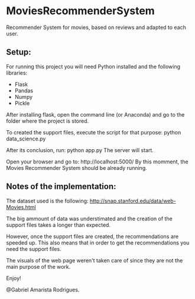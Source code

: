 # MoviesRecommenderSystem
Recommender System for movies, based on reviews and adapted to each user.

## Setup:

For running this project you will need Python installed and the following libraries:

* Flask
* Pandas 
* Numpy 
* Pickle

After installing flask, open the command line (or Anaconda) and go to the folder where the project is stored.

To created the support files, execute the script for that purpose: python data_science.py

After its conclusion, run: python app.py 
The server will start.

Open your browser and go to: http://localhost:5000/
By this momment, the Movies Recommender System should be already running.

## Notes of the implementation:

The dataset used is the following: http://snap.stanford.edu/data/web-Movies.html

The big ammount of data was understimated and the creation of the support files takes a longer than expected.

However, once the support files are created, the recommendations are speeded up. This also means that in order to get the recommendations you need the support files.

The visuals of the web page weren't taken care of since they are not the main purpose of the work.

Enjoy!

@Gabriel Amarista Rodrigues.